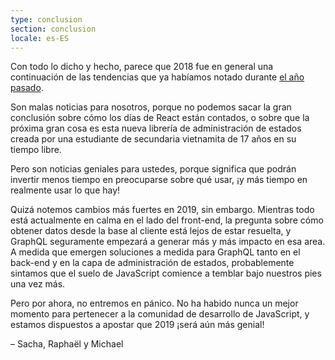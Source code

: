 ```yaml
---
type: conclusion
section: conclusion
locale: es-ES
---
```

 Con todo lo dicho y hecho, parece que 2018 fue en general una continuación de las tendencias que ya habíamos notado durante [el año pasado](http://2017.stateofjs.com).

Son malas noticias para nosotros, porque no podemos sacar la gran conclusión sobre cómo los días de React están contados, o sobre que la próxima gran cosa es esta nueva librería de administración de estados creada por una estudiante de secundaria vietnamita de 17 años en su tiempo libre.

Pero son noticias geniales para ustedes, porque significa que podrán invertir menos tiempo en preocuparse sobre qué usar, ¡y más tiempo en realmente usar lo que hay!

Quizá notemos cambios más fuertes en 2019, sin embargo. Mientras todo está actualmente en calma en el lado del front-end, la pregunta sobre cómo obtener datos desde la base al cliente está lejos de estar resuelta, y GraphQL seguramente empezará a generar más y más impacto en esa area. A medida que emergen soluciones a medida para GraphQL tanto en el back-end y en la capa de administración de estados, probablemente sintamos que el suelo de JavaScript comience a temblar bajo nuestros pies una vez más.

Pero por ahora, no entremos en pánico. No ha habido nunca un mejor momento para pertenecer a la comunidad de desarrollo de JavaScript, y estamos dispuestos a apostar que 2019 ¡será aún más genial!

<span class="conclusion__byline">– Sacha, Raphaël y Michael</span>
